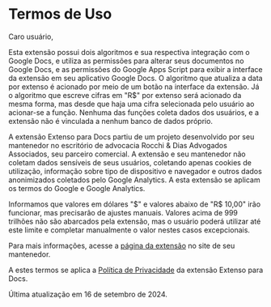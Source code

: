 # Termos de Uso
Caro usuário,

Esta extensão possui dois algoritmos e sua respectiva integração com o Google Docs, e utiliza as permissões para alterar seus documentos no Google Docs, e as permissões do Google Apps Script para exibir a interface da extensão em seu aplicativo Google Docs. O algoritmo que atualiza a data por extenso é acionado por meio de um botão na interface da extensão. Já o algoritmo que escreve cifras em "R$" por extenso será acionado da mesma forma, mas desde que haja uma cifra selecionada pelo usuário ao acionar-se a função. Nenhuma das funções coleta dados dos usuários, e a extensão não é vinculada a nenhum banco de dados próprio.

A extensão Extenso para Docs partiu de um projeto desenvolvido por seu mantenedor no escritório de advocacia Rocchi & Dias Advogados Associados, seu parceiro comercial. A extensão e seu mantenedor não coletam dados sensíveis de seus usuários, coletando apenas cookies de utilização, informação sobre tipo de dispositivo e navegador e outros dados anonimizados coletados pelo Google Analytics. A esta extensão se aplicam os termos do Google e Google Analytics.

Informamos que valores em dólares "$" e valores abaixo de "R$ 10,00" irão funcionar, mas precisarão de ajustes manuais. Valores acima de 999 trilhões não são abarcados pela extensão, mas o usuário poderá utilizar até este limite e completar manualmente o valor nestes casos excepcionais.

Para mais informações, acesse a [página da extensão](https://extensoparadocs.carlosalegre.com) no site de seu mantenedor.

A estes termos se aplica a [Política de Privacidade](https://extensoparadocs.carlosalegre.com/privacy-policy) da extensão Extenso para Docs.

Última atualização em 16 de setembro de 2024.